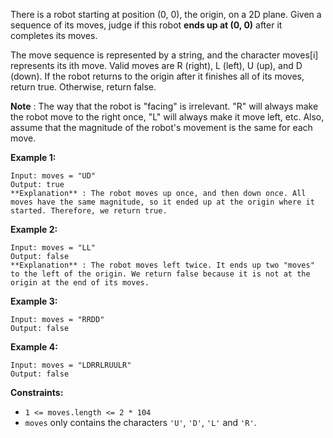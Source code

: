 There is a robot starting at position (0, 0), the origin, on a 2D plane. Given
a sequence of its moves, judge if this robot **ends up at (0, 0)** after it
completes its moves.

The move sequence is represented by a string, and the character moves[i]
represents its ith move. Valid moves are R (right), L (left), U (up), and D
(down). If the robot returns to the origin after it finishes all of its moves,
return true. Otherwise, return false.

**Note** : The way that the robot is "facing" is irrelevant. "R" will always
make the robot move to the right once, "L" will always make it move left, etc.
Also, assume that the magnitude of the robot's movement is the same for each
move.



**Example 1:**

    
    
    Input: moves = "UD"
    Output: true
    **Explanation** : The robot moves up once, and then down once. All moves have the same magnitude, so it ended up at the origin where it started. Therefore, we return true.
    

**Example 2:**

    
    
    Input: moves = "LL"
    Output: false
    **Explanation** : The robot moves left twice. It ends up two "moves" to the left of the origin. We return false because it is not at the origin at the end of its moves.
    

**Example 3:**

    
    
    Input: moves = "RRDD"
    Output: false
    

**Example 4:**

    
    
    Input: moves = "LDRRLRUULR"
    Output: false
    



**Constraints:**

  * `1 <= moves.length <= 2 * 104`
  * `moves` only contains the characters `'U'`, `'D'`, `'L'` and `'R'`.

